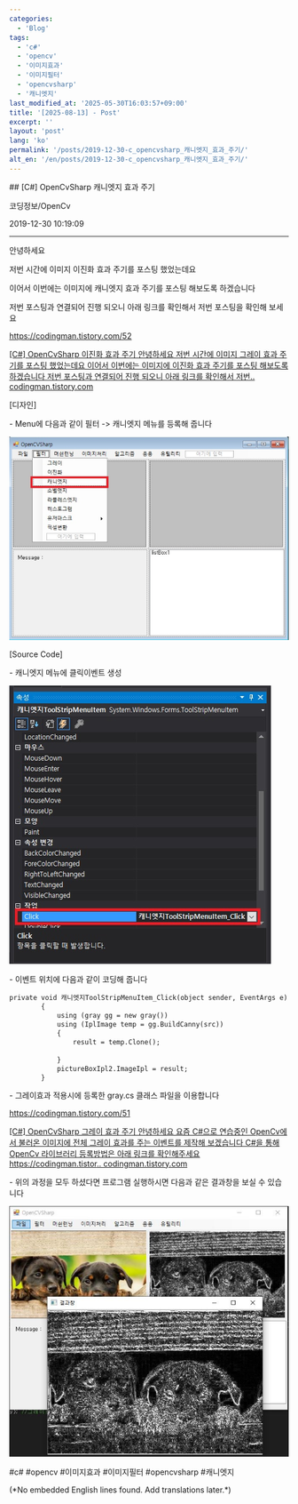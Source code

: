 ```yaml
---
categories:
  - 'Blog'
tags:
  - 'c#'
  - 'opencv'
  - '이미지효과'
  - '이미지필터'
  - 'opencvsharp'
  - '캐니엣지'
last_modified_at: '2025-05-30T16:03:57+09:00'
title: '[2025-08-13] - Post'
excerpt: ''
layout: 'post'
lang: 'ko'
permalink: '/posts/2019-12-30-c_opencvsharp_캐니엣지_효과_주기/'
alt_en: '/en/posts/2019-12-30-c_opencvsharp_캐니엣지_효과_주기/'
---
```


<div class="lang-panel lang-ko" lang="ko">
## [C#] OpenCvSharp 캐니엣지 효과 주기

코딩정보/OpenCv

2019-12-30 10:19:09

* * *

안녕하세요

저번 시간에 이미지 이진화 효과 주기를 포스팅 했었는데요

이어서 이번에는 이미지에 캐니엣지 효과 주기를 포스팅 해보도록 하겠습니다

저번 포스팅과 연결되어 진행 되오니 아래 링크를 확인해서 저번 포스팅을 확인해 보세요

<https://codingman.tistory.com/52>

[ [C#] OpenCvSharp 이진화 효과 주기 안녕하세요 저번 시간에 이미지 그레이 효과 주기를 포스팅 했었는데요 이어서 이번에는
이미지에 이진화 효과 주기를 포스팅 해보도록 하겠습니다 저번 포스팅과 연결되어 진행 되오니 아래 링크를 확인해서 저번..
codingman.tistory.com ](https://codingman.tistory.com/52)

[디자인]

\- Menu에 다음과 같이 필터 -> 캐니엣지 메뉴를 등록해 줍니다

![](/assets/images/c_opencvsharp_캐니엣지_효과_주기/img.jpg)

[Source Code]

\- 캐니엣지 메뉴에 클릭이벤트 생성

![](/assets/images/c_opencvsharp_캐니엣지_효과_주기/img_1.jpg)

\- 이벤트 위치에 다음과 같이 코딩해 줍니다

    
    
    private void 캐니엣지ToolStripMenuItem_Click(object sender, EventArgs e)
            {
                using (gray gg = new gray())
                using (IplImage temp = gg.BuildCanny(src))
                {
                    result = temp.Clone();
    
                }
                pictureBoxIpl2.ImageIpl = result;
            }

\- 그레이효과 적용시에 등록한 gray.cs 클래스 파일을 이용합니다

<https://codingman.tistory.com/51>

[ [C#] OpenCvSharp 그레이 효과 주기 안녕하세요 요즘 C#으로 연습중인 OpenCv에서 불러온 이미지에 전체 그레이 효과를
주는 이벤트를 제작해 보겠습니다 C#을 통해 OpenCv 라이브러리 등록방법은 아래 링크를 확인해주세요
https://codingman.tistor.. codingman.tistory.com
](https://codingman.tistory.com/51)

\- 위의 과정을 모두 하셨다면 프로그램 실행하시면 다음과 같은 결과창을 보실 수 있습니다

![](/assets/images/c_opencvsharp_캐니엣지_효과_주기/img_2.jpg)

  

#c# #opencv #이미지효과 #이미지필터 #opencvsharp #캐니엣지


</div>
<div class="lang-panel lang-en" lang="en">
(*No embedded English lines found. Add translations later.*)

</div>
